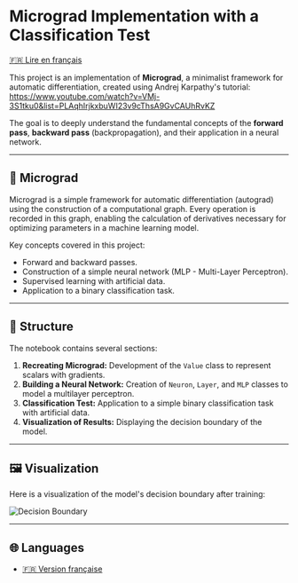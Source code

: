 # Micrograd Implementation with a Classification Test

[🇫🇷 Lire en français](README_fr.md)

This project is an implementation of **Micrograd**, a minimalist framework for automatic differentiation, created using Andrej Karpathy's tutorial:  
https://www.youtube.com/watch?v=VMj-3S1tku0&list=PLAqhIrjkxbuWI23v9cThsA9GvCAUhRvKZ  

The goal is to deeply understand the fundamental concepts of the **forward pass**, **backward pass** (backpropagation), and their application in a neural network.

---

## 🧠 Micrograd

Micrograd is a simple framework for automatic differentiation (autograd) using the construction of a computational graph. Every operation is recorded in this graph, enabling the calculation of derivatives necessary for optimizing parameters in a machine learning model.

Key concepts covered in this project:
- Forward and backward passes.
- Construction of a simple neural network (MLP - Multi-Layer Perceptron).
- Supervised learning with artificial data.
- Application to a binary classification task.

---

## 📁 Structure 

The notebook contains several sections:
1. **Recreating Micrograd:** Development of the `Value` class to represent scalars with gradients.
2. **Building a Neural Network:** Creation of `Neuron`, `Layer`, and `MLP` classes to model a multilayer perceptron.
3. **Classification Test:** Application to a simple binary classification task with artificial data.
4. **Visualization of Results:** Displaying the decision boundary of the model.

---

## 🖼️ Visualization

Here is a visualization of the model's decision boundary after training:

![Decision Boundary](https://github.com/user-attachments/assets/6dc0d339-9e88-4728-8786-c9c5ad22a514)

---

## 🌐 Languages

- [🇫🇷 Version française](README_fr.md)
